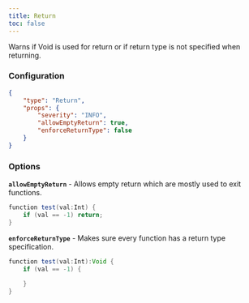 ```yaml
---
title: Return
toc: false
---
```


Warns if Void is used for return or if return type is not specified when returning.

### Configuration

```json
{
    "type": "Return",
    "props": {
        "severity": "INFO",
        "allowEmptyReturn": true,
        "enforceReturnType": false
    }
}
```

### Options

**`allowEmptyReturn`** - Allows empty return which are mostly used to exit functions.

```java
function test(val:Int) {
    if (val == -1) return;
}
```

**`enforceReturnType`** - Makes sure every function has a return type specification.

```java
function test(val:Int):Void {
    if (val == -1) {
        
    }
}
```
